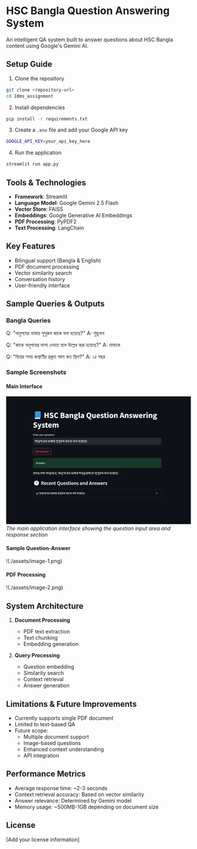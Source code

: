 # HSC Bangla Question Answering System

An intelligent QA system built to answer questions about HSC Bangla content using Google's Gemini AI.

## Setup Guide

1. Clone the repository
```bash
git clone <repository-url>
cd 10ms_assignment
```

2. Install dependencies
```bash
pip install -r requirements.txt
```

3. Create a `.env` file and add your Google API key
```bash
GOOGLE_API_KEY=your_api_key_here
```

4. Run the application
```bash
streamlit run app.py
```

## Tools & Technologies

- **Framework**: Streamlit
- **Language Model**: Google Gemini 2.5 Flash
- **Vector Store**: FAISS
- **Embeddings**: Google Generative AI Embeddings
- **PDF Processing**: PyPDF2
- **Text Processing**: LangChain

## Key Features

- Bilingual support (Bangla & English)
- PDF document processing
- Vector similarity search
- Conversation history
- User-friendly interface

## Sample Queries & Outputs

### Bangla Queries
Q: "অনুপমের ভাষায় সুপুরুষ কাকে বলা হয়েছে?"
A: শুম্ভুনাথ

Q: "কাকে অনুপমের ভাগ্য দেবতা বলে উল্লেখ করা হয়েছে?"
A: মামাকে

Q: "বিয়ের সময় কল্যাণীর প্রকৃত বয়স কত ছিল?"
A: ১৫ বছর

### Sample Screenshots

#### Main Interface
![Main Interface](./assets/image.png)
*The main application interface showing the question input area and response section*

#### Sample Question-Answer
!(./assets/image-1.png)

#### PDF Processing
!(./assets/image-2.png)


## System Architecture

1. **Document Processing**
   - PDF text extraction
   - Text chunking
   - Embedding generation

2. **Query Processing**
   - Question embedding
   - Similarity search
   - Context retrieval
   - Answer generation

## Limitations & Future Improvements

- Currently supports single PDF document
- Limited to text-based QA
- Future scope:
  - Multiple document support
  - Image-based questions
  - Enhanced context understanding
  - API integration

## Performance Metrics

- Average response time: ~2-3 seconds
- Context retrieval accuracy: Based on vector similarity
- Answer relevance: Determined by Gemini model
- Memory usage: ~500MB-1GB depending on document size

## License

[Add your license information]
